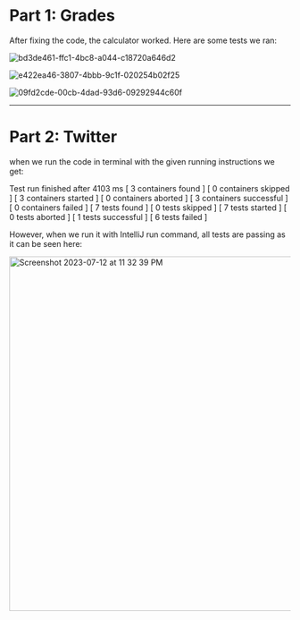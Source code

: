 # Part 1: Grades




After fixing the code, the calculator worked. Here are some tests we ran:

![bd3de461-ffc1-4bc8-a044-c18720a646d2](https://github.com/zeynepsevincel/seg3503_playground/assets/90730475/6a9f781e-a222-492f-a5cd-7b5bcbb0190b)



![e422ea46-3807-4bbb-9c1f-020254b02f25](https://github.com/zeynepsevincel/seg3503_playground/assets/90730475/f1df4b38-b197-4404-949a-d3832945a95c)



![09fd2cde-00cb-4dad-93d6-09292944c60f](https://github.com/zeynepsevincel/seg3503_playground/assets/90730475/465432fb-0879-42a8-bbe6-1904f92ff583)


--------------------------------------------------------------------------------------------------------------------------------------------------------------------------------------------------
# Part 2: Twitter

when we run the code in terminal with the given running instructions we get: 

Test run finished after 4103 ms
[         3 containers found      ]
[         0 containers skipped    ]
[         3 containers started    ]
[         0 containers aborted    ]
[         3 containers successful ]
[         0 containers failed     ]
[         7 tests found           ]
[         0 tests skipped         ]
[         7 tests started         ]
[         0 tests aborted         ]
[         1 tests successful      ]
[         6 tests failed          ]

However, when we run it with IntelliJ run command, all tests are passing as it can be seen here:

<img width="634" alt="Screenshot 2023-07-12 at 11 32 39 PM" src="https://github.com/zeynepsevincel/seg3503_playground/assets/90730475/a99f0e27-44ab-43fa-a1db-4ad0b6c14c42">

